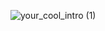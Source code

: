 ![your_cool_intro (1)](https://github.com/ArturDerr/ArturDerr/assets/121032931/e56bf684-38ed-4dda-8ac5-30013b1eb43d)
